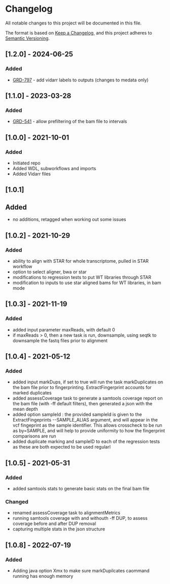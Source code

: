 # Changelog
All notable changes to this project will be documented in this file.

The format is based on [Keep a Changelog](https://keepachangelog.com/en/1.0.0/),
and this project adheres to [Semantic Versioning](https://semver.org/spec/v2.0.0.html).

## [1.2.0] - 2024-06-25
### Added
- [GRD-797](https://jira.oicr.on.ca/browse/GRD-797) - add vidarr labels to outputs (changes to medata only)


## [1.1.0] - 2023-03-28
### Added
- [GRD-541](https://jira.oicr.on.ca/browse/GRD-541) - allow prefiltering of the bam file to intervals

## [1.0.0] - 2021-10-01
### Added
- Initiated repo
- Added WDL, subworkflows and imports
- Added Vidarr files

## [1.0.1]
## Added
- no additions, retagged when working out some issues

## [1.0.2] - 2021-10-29
### Added
- ability to align with STAR for whole transcriptome, pulled in STAR workflow
- option to select aligner, bwa or star
- modifications to regression tests to put WT libraries through STAR
- modification to inputs to use star aligned bams for WT libraries, in bam mode

## [1.0.3] - 2021-11-19
### Added
- added input parameter maxReads, with default 0
- if maxReads > 0, then a new task is run, downsample, using seqtk to downsample the fastq files prior to alignment


## [1.0.4] - 2021-05-12
### Added
- added input markDups, if set to true will run the task markDuplicates on the bam file prior to fingerprinting.  ExtractFingerprint accounts for marked duplicates
- added assessCoverage task to generate a samtools coverage report on the bam file (with -ff default filters), then generated a json with the mean depth
- added option sampleId : the provided sampleId is given to the ExtractFingeprints --SAMPLE_ALIAS argument, and will appear in the vcf fingeprint as the sample identifier.  This allows crosscheck to be run as by=SAMPLE, and will help to provide uniformity to how the fingerprint comparisons are run
- added duplicate marking and sampleID to each of the regression tests as these are both expected to be used regularl


## [1.0.5] - 2021-05-31
### Added
- added samtools stats to generate basic stats on the final bam file
### Changed
- renamed assessCoverage task to alignmentMetrics
- running samtools coverage with and withouth -ff DUP, to assess coverage before and after DUP removal
- capturing multiple stats in the json structure

## [1.0.8] - 2022-07-19
### Added
- Adding java option Xmx to make sure markDupilcates caommand running has enough memory
